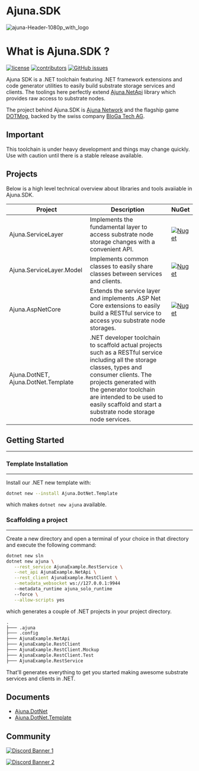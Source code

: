 # Ajuna.SDK
![ajuna-Header-1080p_with_logo](https://user-images.githubusercontent.com/17710198/136852531-d9eb47cd-efcd-4c88-bdbf-78dfcbffe287.png)

# What is Ajuna.SDK ?
[![license](https://img.shields.io/github/license/ajuna-network/Ajuna.SDK)](https://github.com/ajuna-network/Ajuna.SDK/blob/origin/LICENSE)
[![contributors](https://img.shields.io/github/contributors/ajuna-network/Ajuna.SDK)](https://github.com/ajuna-network/Ajuna.SDK/graphs/contributors) 
[![GitHub issues](https://img.shields.io/github/issues/ajuna-network/Ajuna.SDK.svg)](https://github.com/ajuna-network/Ajuna.SDK/issues)

Ajuna SDK is a .NET toolchain featuring .NET framework extensions and code generator utilities to easily build substrate storage services and clients. The toolings here perfectly extend [Ajuna.NetApi](https://github.com/ajuna-network/Ajuna.NetApi) library which provides raw access to substrate nodes.

The project behind Ajuna.SDK is [Ajuna Network](https://ajuna.io/) and the flagship game [DOTMog](https://dotmog.com/), backed by the swiss company [BloGa Tech AG](admin@bloga.tech).

## Important
This toolchain is under heavy development and things may change quickly. Use with caution until there is a stable release available.

## Projects
Below is a high level technical overview about libraries and tools avaiiable in Ajuna.SDK.

| Project | Description | NuGet 
|---|---|---|
| Ajuna.ServiceLayer | Implements the fundamental layer to access substrate node storage changes with a convenient API. | [![Nuget](https://img.shields.io/nuget/v/Ajuna.ServiceLayer)](https://www.nuget.org/packages/Ajuna.ServiceLayer/) |
| Ajuna.ServiceLayer.Model | Implements common classes to easily share classes between services and clients. | [![Nuget](https://img.shields.io/nuget/v/Ajuna.ServiceLayer.Model)](https://www.nuget.org/packages/Ajuna.ServiceLayer.Model/) |
| Ajuna.AspNetCore | Extends the service layer and implements .ASP Net Core extensions to easily build a RESTful service to access you substrate node storages. | [![Nuget](https://img.shields.io/nuget/v/Ajuna.AspNetCore)](https://www.nuget.org/packages/Ajuna.AspNetCore/) |
| Ajuna.DotNET, Ajuna.DotNet.Template | .NET developer toolchain to scaffold actual projects such as a RESTful service including all the storage classes, types and consumer clients. The projects generated with the generator toolchain are intended to be used to easily scaffold and start a substrate node storage node services. |


## Getting Started

---

### Template Installation

---

Install our .NET new template with:

```sh
dotnet new --install Ajuna.DotNet.Template
```

which makes `dotnet new ajuna` available.

### Scaffolding a project

---

Create a new directory and open a terminal of your choice in that directory and execute the following command:

```sh
dotnet new sln
dotnet new ajuna \
   --rest_service AjunaExample.RestService \
   --net_api AjunaExample.NetApi \
   --rest_client AjunaExample.RestClient \
   --metadata_websocket ws://127.0.0.1:9944
   --metadata_runtime ajuna_solo_runtime
   --force \
   --allow-scripts yes
```

which generates a couple of .NET projects in your project directory.

```txt
.
├─── .ajuna
├─── .config
├─── AjunaExample.NetApi
├─── AjunaExample.RestClient
├─── AjunaExample.RestClient.Mockup
├─── AjunaExample.RestClient.Test
├─── AjunaExample.RestService
```

That'll generates everything to get you started making awesome substrate services and clients in .NET.


## Documents

- [Ajuna.DotNet](/Tools/Ajuna.DotNet/README.md)
- [Ajuna.DotNet.Template](/Tools/Ajuna.DotNet.Template/README.md)



## Community

[![Discord Banner 1](https://discordapp.com/api/guilds/849331368558198803/widget.png?style=banner2)](https://discord.gg/cE72GYcFgY)

[![Discord Banner 2](https://discordapp.com/api/guilds/447132563924844544/widget.png?style=banner2)](https://discord.gg/GXYmNWtPzQ)

